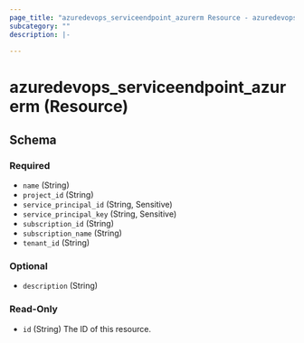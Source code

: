 ```yaml
---
page_title: "azuredevops_serviceendpoint_azurerm Resource - azuredevops"
subcategory: ""
description: |-
  
---
```


# azuredevops_serviceendpoint_azurerm (Resource)



<!-- schema generated by tfplugindocs -->
## Schema

### Required

- `name` (String)
- `project_id` (String)
- `service_principal_id` (String, Sensitive)
- `service_principal_key` (String, Sensitive)
- `subscription_id` (String)
- `subscription_name` (String)
- `tenant_id` (String)

### Optional

- `description` (String)

### Read-Only

- `id` (String) The ID of this resource.
